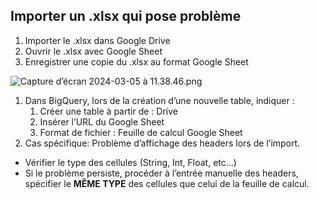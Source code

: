 ## Importer un .xlsx qui pose problème

1. Importer le .xlsx dans Google Drive
2. Ouvrir le .xlsx avec Google Sheet
3. Enregistrer une copie du .xlsx au format Google Sheet

![Capture d’écran 2024-03-05 à 11.38.46.png](https://prod-files-secure.s3.us-west-2.amazonaws.com/6324b2c7-c874-4731-aaf6-cad85d31156a/0f5cab84-8ae2-49a4-b5c3-adef64f6ec01/Capture_decran_2024-03-05_a_11.38.46.png)

1. Dans BigQuery, lors de la création d’une nouvelle table, indiquer : 
    1. Créer une table à partir de : Drive
    2. Insérer l’URL du Google Sheet
    3. Format de fichier : Feuille de calcul Google Sheet
2. Cas spécifique: Problème d’affichage des headers lors de l’import.
- Vérifier le type des cellules (String, Int, Float, etc…)
- Si le problème persiste, procéder à l’entrée manuelle des headers, spécifier le **MÊME TYPE** des cellules que celui de la feuille de calcul.

